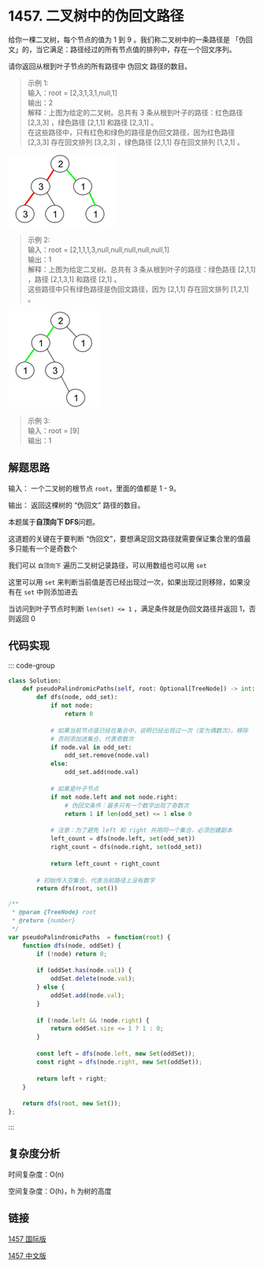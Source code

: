 # 1457. 二叉树中的伪回文路径 <Badge type="warning" text="Medium" />

给你一棵二叉树，每个节点的值为 1 到 9 。我们称二叉树中的一条路径是 「伪回文」的，当它满足：路径经过的所有节点值的排列中，存在一个回文序列。

请你返回从根到叶子节点的所有路径中 伪回文 路径的数目。

>示例 1:  
输入：root = [2,3,1,3,1,null,1]  
输出：2   
解释：上图为给定的二叉树。总共有 3 条从根到叶子的路径：红色路径 [2,3,3] ，绿色路径 [2,1,1] 和路径 [2,3,1] 。  
在这些路径中，只有红色和绿色的路径是伪回文路径，因为红色路径 [2,3,3] 存在回文排列 [3,2,3] ，绿色路径 [2,1,1] 存在回文排列 [1,2,1] 。

![1457-1](./assets/1457-1.png)

>示例 2:  
输入：root = [2,1,1,1,3,null,null,null,null,null,1]   
输出：1   
解释：上图为给定二叉树。总共有 3 条从根到叶子的路径：绿色路径 [2,1,1] ，路径 [2,1,3,1] 和路径 [2,1] 。  
这些路径中只有绿色路径是伪回文路径，因为 [2,1,1] 存在回文排列 [1,2,1] 。

![1457-2](./assets/1457-2.png)

>示例 3:  
输入：root = [9]  
输出：1

## 解题思路

输入： 一个二叉树的根节点 `root`，里面的值都是 1 - 9。

输出： 返回这棵树的 “伪回文” 路径的数目。

本题属于**自顶向下 DFS**问题。

这道题的关键在于要判断 “伪回文”，要想满足回文路径就需要保证集合里的值最多只能有一个是奇数个

我们可以 `自顶向下` 遍历二叉树记录路径，可以用数组也可以用 `set`

这里可以用 `set` 来判断当前值是否已经出现过一次，如果出现过则移除，如果没有在 `set` 中则添加进去

当访问到叶子节点时判断 `len(set) <= 1` ，满足条件就是伪回文路径并返回 1，否则返回 0

## 代码实现

::: code-group

```python
class Solution:
    def pseudoPalindromicPaths(self, root: Optional[TreeNode]) -> int:
        def dfs(node, odd_set):
            if not node:
                return 0
            
            # 如果当前节点值已经在集合中，说明已经出现过一次（变为偶数次），移除
            # 否则添加进集合，代表奇数次
            if node.val in odd_set:
                odd_set.remove(node.val)
            else:
                odd_set.add(node.val)
            
            # 如果是叶子节点
            if not node.left and not node.right:
                # 伪回文条件：最多只有一个数字出现了奇数次
                return 1 if len(odd_set) <= 1 else 0
            
            # 注意：为了避免 left 和 right 共用同一个集合，必须创建副本
            left_count = dfs(node.left, set(odd_set))
            right_count = dfs(node.right, set(odd_set))
            
            return left_count + right_count
        
        # 初始传入空集合，代表当前路径上没有数字
        return dfs(root, set())
```

```javascript
/**
 * @param {TreeNode} root
 * @return {number}
 */
var pseudoPalindromicPaths  = function(root) {
    function dfs(node, oddSet) {
        if (!node) return 0;

        if (oddSet.has(node.val)) {
            oddSet.delete(node.val);
        } else {
            oddSet.add(node.val);
        }

        if (!node.left && !node.right) {
            return oddSet.size <= 1 ? 1 : 0;
        }

        const left = dfs(node.left, new Set(oddSet));
        const right = dfs(node.right, new Set(oddSet));

        return left + right;
    }

    return dfs(root, new Set());
};
```

:::

## 复杂度分析

时间复杂度：O(n)

空间复杂度：O(h)，h 为树的高度

## 链接

[1457 国际版](https://leetcode.com/problems/count-good-nodes-in-binary-tree/description/)

[1457 中文版](https://leetcode.cn/problems/count-good-nodes-in-binary-tree/description/)
